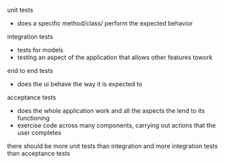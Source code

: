 unit tests
- does a specific method/class/ perform the expected behavior

integration tests
- tests for models
- testing an aspect of the application that allows other features towork

end to end tests
- does the ui behave the way it is expected to


acceptance tests
- does the whole application work and all the aspects the lend to its functioning
- exercise code across many components, carrying out actions that the user completes

there should be more unit tests than integration and more integration tests than acceptance tests

